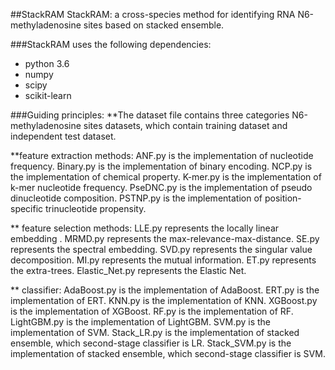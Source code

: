 ##StackRAM
StackRAM: a cross-species method for identifying RNA N6-methyladenosine sites based on stacked ensemble.

###StackRAM uses the following dependencies:
* python 3.6 
* numpy
* scipy
* scikit-learn

###Guiding principles:
**The dataset file contains three categories N6-methyladenosine sites datasets, which contain training dataset and independent test dataset.

**feature extraction methods:
   ANF.py is the implementation of nucleotide frequency.
   Binary.py is the implementation of binary encoding.
   NCP.py is the implementation of chemical property.
   K-mer.py is the implementation of k-mer nucleotide frequency.
   PseDNC.py is the implementation of pseudo dinucleotide composition.
   PSTNP.py is the implementation of position-specific trinucleotide propensity.
   
** feature selection methods:
   LLE.py represents the locally linear embedding .
   MRMD.py represents the max-relevance-max-distance.
   SE.py represents the spectral embedding.
   SVD.py represents the singular value decomposition.
   MI.py represents the mutual information.
   ET.py represents the extra-trees.
   Elastic_Net.py represents the Elastic Net.
     
** classifier:
   AdaBoost.py is the implementation of AdaBoost.
   ERT.py is the implementation of ERT.
   KNN.py is the implementation of KNN.
   XGBoost.py is the implementation of XGBoost.
   RF.py is the implementation of RF.
   LightGBM.py is the implementation of LightGBM.
   SVM.py is the implementation of SVM.
   Stack_LR.py is the implementation of stacked ensemble, which second-stage classifier is LR.
   Stack_SVM.py is the implementation of stacked ensemble, which second-stage classifier is SVM.

